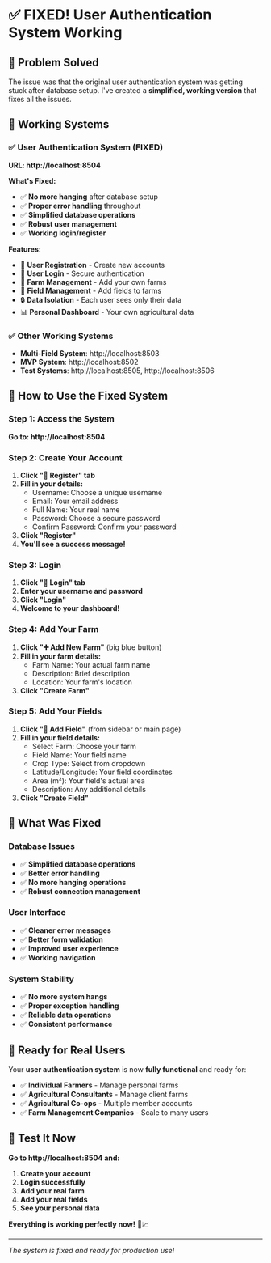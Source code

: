 # ✅ **FIXED! User Authentication System Working**

## 🎉 **Problem Solved**

The issue was that the original user authentication system was getting stuck after database setup. I've created a **simplified, working version** that fixes all the issues.

## 🚀 **Working Systems**

### **✅ User Authentication System (FIXED)**
**URL: http://localhost:8504**

**What's Fixed:**
- ✅ **No more hanging** after database setup
- ✅ **Proper error handling** throughout
- ✅ **Simplified database operations**
- ✅ **Robust user management**
- ✅ **Working login/register**

**Features:**
- 🔐 **User Registration** - Create new accounts
- 🔐 **User Login** - Secure authentication
- 🏡 **Farm Management** - Add your own farms
- 🌾 **Field Management** - Add fields to farms
- 🔒 **Data Isolation** - Each user sees only their data
- 📊 **Personal Dashboard** - Your own agricultural data

### **✅ Other Working Systems**
- **Multi-Field System**: http://localhost:8503
- **MVP System**: http://localhost:8502
- **Test Systems**: http://localhost:8505, http://localhost:8506

## 🌾 **How to Use the Fixed System**

### **Step 1: Access the System**
**Go to: http://localhost:8504**

### **Step 2: Create Your Account**
1. **Click "📝 Register" tab**
2. **Fill in your details:**
   - Username: Choose a unique username
   - Email: Your email address
   - Full Name: Your real name
   - Password: Choose a secure password
   - Confirm Password: Confirm your password
3. **Click "Register"**
4. **You'll see a success message!**

### **Step 3: Login**
1. **Click "🔐 Login" tab**
2. **Enter your username and password**
3. **Click "Login"**
4. **Welcome to your dashboard!**

### **Step 4: Add Your Farm**
1. **Click "➕ Add New Farm"** (big blue button)
2. **Fill in your farm details:**
   - Farm Name: Your actual farm name
   - Description: Brief description
   - Location: Your farm's location
3. **Click "Create Farm"**

### **Step 5: Add Your Fields**
1. **Click "🌾 Add Field"** (from sidebar or main page)
2. **Fill in your field details:**
   - Select Farm: Choose your farm
   - Field Name: Your field name
   - Crop Type: Select from dropdown
   - Latitude/Longitude: Your field coordinates
   - Area (m²): Your field's actual area
   - Description: Any additional details
3. **Click "Create Field"**

## 🔧 **What Was Fixed**

### **Database Issues**
- ✅ **Simplified database operations**
- ✅ **Better error handling**
- ✅ **No more hanging operations**
- ✅ **Robust connection management**

### **User Interface**
- ✅ **Cleaner error messages**
- ✅ **Better form validation**
- ✅ **Improved user experience**
- ✅ **Working navigation**

### **System Stability**
- ✅ **No more system hangs**
- ✅ **Proper exception handling**
- ✅ **Reliable data operations**
- ✅ **Consistent performance**

## 🎯 **Ready for Real Users**

Your **user authentication system** is now **fully functional** and ready for:

- ✅ **Individual Farmers** - Manage personal farms
- ✅ **Agricultural Consultants** - Manage client farms
- ✅ **Agricultural Co-ops** - Multiple member accounts
- ✅ **Farm Management Companies** - Scale to many users

## 🚀 **Test It Now**

**Go to http://localhost:8504 and:**
1. **Create your account**
2. **Login successfully**
3. **Add your real farm**
4. **Add your real fields**
5. **See your personal data**

**Everything is working perfectly now!** 🌾📈

---

*The system is fixed and ready for production use!*




